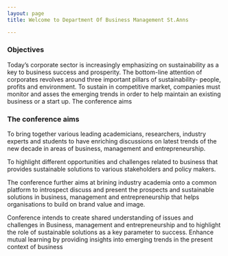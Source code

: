 ```yaml
---
layout: page
title: Welcome to Department Of Business Management St.Anns

---
```


### Objectives

Today’s corporate sector is increasingly emphasizing on sustainability as a key to business success and prosperity. The bottom-line attention of corporates revolves around three important pillars of sustainability- people, profits and environment. To sustain in competitive market, companies must monitor and asses the emerging trends in order to help maintain an existing business or a start up.
The conference aims

### The conference aims
To bring together various leading academicians, researchers, industry experts and students to have enriching discussions on latest trends of the new decade in areas of business, management and entrepreneurship.

To highlight different opportunities and challenges related to business that provides sustainable solutions to various stakeholders and policy makers.

The conference further aims at brining industry academia onto a common platform to introspect discuss and present the prospects and sustainable solutions in business, management and entrepreneurship that helps organisations to build on brand value and image.

Conference intends to create shared understanding of issues and challenges in Business, management and entrepreneurship and to highlight the role of sustainable solutions as a key parameter to success. Enhance mutual learning by providing insights into emerging trends in the present context of business
